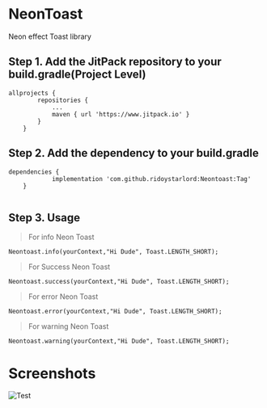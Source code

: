 # NeonToast
 Neon effect Toast library
 
 ## Step 1. Add the JitPack repository to your build.gradle(Project Level)

```
allprojects {
		repositories {
			...
			maven { url 'https://www.jitpack.io' }
		}
	}
````

## Step 2. Add the dependency to your build.gradle

```
dependencies {
	        implementation 'com.github.ridoystarlord:Neontoast:Tag'
	}
	
````

## Step 3. Usage
> For info Neon Toast

```
Neontoast.info(yourContext,"Hi Dude", Toast.LENGTH_SHORT);
```

> For Success Neon Toast

```
Neontoast.success(yourContext,"Hi Dude", Toast.LENGTH_SHORT);
```

> For error Neon Toast

```
Neontoast.error(yourContext,"Hi Dude", Toast.LENGTH_SHORT);
```

> For warning Neon Toast

```
Neontoast.warning(yourContext,"Hi Dude", Toast.LENGTH_SHORT);
```

# Screenshots
![Test](https://www.google.com/url?sa=i&url=https%3A%2F%2Funsplash.com%2Fs%2Fphotos%2Fwelcome&psig=AOvVaw03miO3Jxo_uoGH3jKe1oUA&ust=1634900491375000&source=images&cd=vfe&ved=0CAsQjRxqFwoTCPDDr4ut2_MCFQAAAAAdAAAAABAF)
